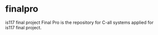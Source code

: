 # finalpro
is117 final project
Final Pro is the repository for C-all systems applied for is117 final project.
